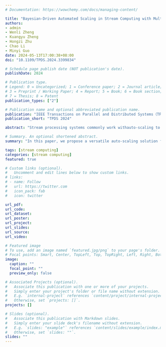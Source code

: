```yaml
---
# Documentation: https://wowchemy.com/docs/managing-content/

title: "Bayesian-Driven Automated Scaling in Stream Computing with Multiple QoS Targets"
authors: 
- admin 
- Wenli Zheng
- Kuangyu Zheng
- Hongzi Zhu
- Chao Li
- Minyi Guo
date: 2024-05-13T17:00:38+08:00
doi: "10.1109/TPDS.2024.3399834"

# Schedule page publish date (NOT publication's date).
publishDate: 2024

# Publication type.
# Legend: 0 = Uncategorized; 1 = Conference paper; 2 = Journal article;
# 3 = Preprint / Working Paper; 4 = Report; 5 = Book; 6 = Book section;
# 7 = Thesis; 8 = Patent
publication_types: ["2"]

# Publication name and optional abbreviated publication name.
publication: "IEEE Transactions on Parallel and Distributed Systems（TPDS）"
publication_short: "TPDS 2024"

abstract: "Stream processing systems commonly work withauto-scaling to ensure resource efficiency and quality of service(QoS). Existing auto-scaling solutions lack accuracy in resource al-location because they rely on static QoS-resource models that fail toaccount for high workload variability and use indirect metrics withmuch distractive information. Moreover, different types of QoSmetrics present different characteristics and thus need individualauto-scaling methods. In this paper, we propose a versatile auto-scaling solution for operator-level parallelism configuration, called AuTraScale+, to meet the throughput, processing-time latency,and event-time latency targets. AuTraScale+ follows the Bayesianoptimization framework to make scaling decisions. First, it usesthe Gaussian process model to eliminate the negative influenceof uncertain factors on the performance model accuracy. Second,it leverages the expected improvement-based (EI-based) acquisi-tion function to search and recommend the optimal configurationquickly. Besides, to make a more accurate scaling decision when thenew model is not ready, AuTraScale+ proposes a transfer learningalgorithm to estimate the benefits of all configurations at a newrate based on existing models and then recommend the optimalone. We implement and evaluate AuTraScale+ on the Flink plat-form. The experimental results on three representative workloadsdemonstrate that compared with the state-of-the-art methods, Au-TraScale+ can reduce 66.6% and 36.7% resource consumption, re-spectively, in the scale-down and scale-up scenarios while achievingtheir throughput and processing-time latency targets. Comparedwith other methods of optimizing event-time latency, AuTraScale+saves 26.9% of resources on average."

# Summary. An optional shortened abstract.
summary: "In this paper, we propose a versatile auto-scaling solution for operator-level parallelism configuration, called AuTraScale+, to meet the throughput, processing-time latency,and event-time latency targets. AuTraScale+ follows the Bayesian optimization framework to make scaling decisions. First, it usesthe Gaussian process model to eliminate the negative influenceof uncertain factors on the performance model accuracy. Second,it leverages the expected improvement-based (EI-based) acquisition function to search and recommend the optimal configuration quickly. Besides, to make a more accurate scaling decision when the new model is not ready, AuTraScale+ proposes a transfer learningalgorithm to estimate the benefits of all configurations at a newrate based on existing models and then recommend the optimal one."

tags: [stream computing]
categories: [stream computing]
featured: true

# Custom links (optional).
#   Uncomment and edit lines below to show custom links.
# links:
# - name: Follow
#   url: https://twitter.com
#   icon_pack: fab
#   icon: twitter

url_pdf:
url_code:
url_dataset:
url_poster:
url_project:
url_slides:
url_source:
url_video:

# Featured image
# To use, add an image named `featured.jpg/png` to your page's folder. 
# Focal points: Smart, Center, TopLeft, Top, TopRight, Left, Right, BottomLeft, Bottom, BottomRight.
image:
  caption: ""
  focal_point: ""
  preview_only: false

# Associated Projects (optional).
#   Associate this publication with one or more of your projects.
#   Simply enter your project's folder or file name without extension.
#   E.g. `internal-project` references `content/project/internal-project/index.md`.
#   Otherwise, set `projects: []`.
projects: []

# Slides (optional).
#   Associate this publication with Markdown slides.
#   Simply enter your slide deck's filename without extension.
#   E.g. `slides: "example"` references `content/slides/example/index.md`.
#   Otherwise, set `slides: ""`.
slides: ""
---
```

